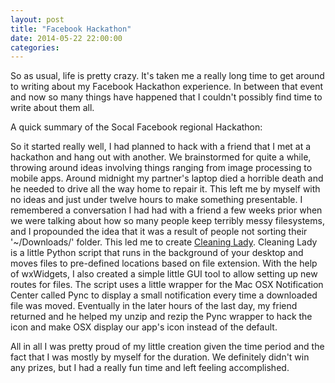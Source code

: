 ```yaml
---
layout: post
title: "Facebook Hackathon"
date: 2014-05-22 22:00:00
categories:
---
```


So as usual, life is pretty crazy. It's taken me a really long time to get around to writing about my Facebook Hackathon experience. In between that event and now so many things have happened that I couldn't possibly find time to write about them all. 

A quick summary of the Socal Facebook regional Hackathon:

So it started really well, I had planned to hack with a friend that I met at a hackathon and hang out with another. We brainstormed for quite a while, throwing around ideas involving things ranging from image processing to mobile apps. Around midnight my partner's laptop died a horrible death and he needed to drive all the way home to repair it. This left me by myself with no ideas and just under twelve hours to make something presentable. I remembered a conversation I had had with a friend a few weeks prior when we were talking about how so many people keep terribly messy filesystems, and I propounded the idea that it was a result of people not sorting their '~/Downloads/' folder. This led me to create [Cleaning Lady](https://github.com/CaryAndo/CleaningLady). Cleaning Lady is a little Python script that runs in the background of your desktop and moves files to pre-defined locations based on file extension. With the help of wxWidgets, I also created a simple little GUI tool to allow setting up new routes for files. The script uses a little wrapper for the Mac OSX Notification Center called Pync to display a small notification every time a downloaded file was moved. Eventually in the later hours of the last day, my friend returned and he helped my unzip and rezip the Pync wrapper to hack the icon and make OSX display our app's icon instead of the default.

All in all I was pretty proud of my little creation given the time period and the fact that I was mostly by myself for the duration. We definitely didn't win any prizes, but I had a really fun time and left feeling accomplished. 
